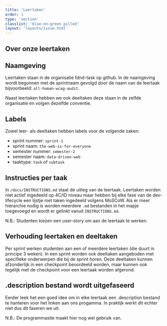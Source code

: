 ```yaml
---
title: 'Leertaken'
order: 1
type: 'section'
classlist: 'blue-on-green pilled'
layout: 'layouts/issue.html'
---
```


## Over onze leertaken

## Naamgeving

Leertaken staan in de organisatie fdnd-task op github. In de naamgeving wordt begonnen met de sprintnaam gevolgd door de naam van de leertaak bijvoorbeeld: `all-human-wcag-audit`.

Naast leertaken hebben we ook deeltaken deze staan in de zelfde organisatie en volgen dezelfde conventie.

## Labels

Zowel leer- als deeltaken hebben labels voor de volgende zaken:

- sprint nummer: `sprint-1`
- sprint naam: `the-web-is-for-everyone`
- semester nummer: `semester-2`
- semester naam: `data-driven-web`
- taaktype: `task` of `subtask`

## Instructies per taak

In `/docs/INSTRUCTIONS.md` staat de uitleg van de leertaak. Leertaken worden niet actief ingedeeld op 4C/ID niveau maar hebben bij elke fase van de dev-lifecycle een lijstje met taken ingedeeld volgens MoSCoW. Als er meer hierarchie nodig is
worden meerdere `.md` bestanden in het mapje toegevoegd en wordt er gelinkt vanuit
`INSTRUCTIONS.md`.

N.B.: Studenten kiezen een user-story om aan de leertaak te werken.

## Verhouding leertaken en deeltaken

Per sprint werken studenten aan een of meerdere leertaken (die duurt in principe 3 weken). In een sprint worden ook deeltaken aangeboden met specifieke onderwerpen die bij de sprint horen. Deze deeltaken kunnen afzonderlijk in een checkpoint beoordeeld worden, maar kunnen ook tegelijk met de checkpoint voor een leertaak worden afgerond.

## .description bestand wordt uitgefaseerd

Eerder leek het een goed idee om in elke leertaak een .description bestand te hanteren voor het linken aan ons progamma. In praktijk werkt dit echter niet dus dit faseren we uit.

N.B.: De programmasite maakt hier nog wel gebruik van.

